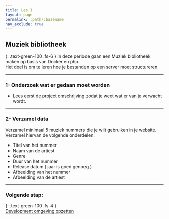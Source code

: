 ```yaml
---
title: Les 1
layout: page
permalink: :path/:basename
nav_exclude: true
---
```


## Muziek bibliotheek
{: .text-green-100 .fs-6 }
In deze periode gaan een Muziek bibliotheek maken op basis van Docker en php.  
Het doel is om te leren hoe je bestanden op een server moet structureren.

---
### 1- Onderzoek wat er gedaan moet worden
- Lees eerst de [project omschrijving](project_description.md) zodat je weet wat er van je verwacht wordt.

---
### 2- Verzamel data
Verzamel minimaal 5 muziek nummers die je wilt gebruiken in je website. 
Verzamel hiervan de volgende onderdelen:
- Titel van het nummer
- Naam van de artiest
- Genre
- Duur van het nummer
- Release datum ( jaar is goed genoeg )
- Afbeelding van het nummer
- Afbeelding van de artiest

---
### Volgende stap:
{: .text-green-100 .fs-4 }  
[Development omgeving opzetten](installatie)

